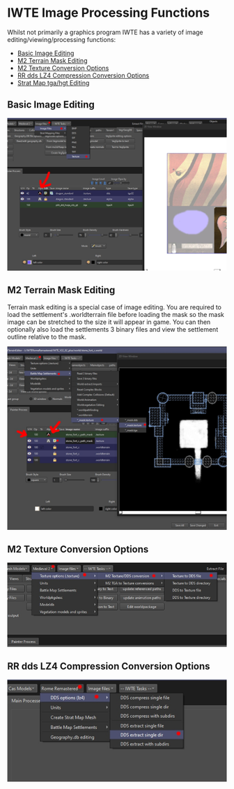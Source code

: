 # IWTE Image Processing Functions

Whilst not primarily a graphics program IWTE has a variety of image editing/viewing/processing functions:
*  [Basic Image Editing](#Basic-Image-Editing) 
*  [M2 Terrain Mask Editing](#M2-Terrain-Mask-Editing)
*  [M2 Texture Conversion Options](#M2-Texture-Conversion-Options)
*  [RR dds LZ4 Compression Conversion Options](#rr-dds-lz4-compression-conversion-options)
*  [Strat Map tga/hgt Editing](strat_map_base_file_editing.md)

## Basic Image Editing

![image](../IWTEgithub_images/Image-editing.jpg)

## M2 Terrain Mask Editing

Terrain mask editing is a special case of image editing.  You are required to load the settlement's .worldterrain file before loading the mask so the mask image can be stretched to the size it will appear in game.  You can then optionally also load the settlements 3 binary files and view the settlement outline relative to the mask.

![image](../IWTEgithub_images/M2_terrain_mask_editing.jpg)

## M2 Texture Conversion Options

![image](../IWTEgithub_images/M2-texture-options.jpg)

## RR dds LZ4 Compression Conversion Options

![image](../IWTEgithub_images/RR-dds-lz4-compression.jpg)
